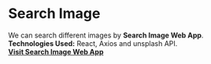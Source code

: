 # Search Image
We can search different images by <b>Search  Image Web App</b>.<br>
**Technologies Used:** React, Axios and unsplash API.<br>
[**Visit Search Image Web App**](https://search-image-by-react.netlify.app/)<br><br>

